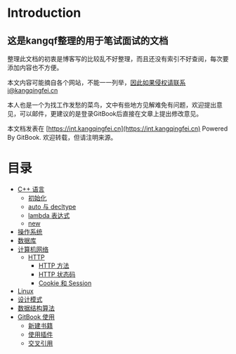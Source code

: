 # Introduction
## 这是kangqf整理的用于笔试面试的文档

整理此文档的初衷是博客写的比较乱不好整理，而且还没有索引不好查阅，每次要添加内容也不方便。

本文内容可能摘自各个网站，不能一一列举，因此如果侵权请联系i@kangqingfei.cn

本人也是一个为找工作发愁的菜鸟，文中有些地方见解难免有问题，欢迎提出意见，可以邮件，更建议的是登录GitBook后直接在文章上提出修改意见。

本文档发表在 [https://int.kangqingfei.cn](https://int.kangqingfei.cn) Powered By GitBook. 欢迎转载，但请注明来源。

# 目录

* [C++ 语言](./cpp/cpp.md)
  * [初始化](./cpp/initial.md)
  * [auto 与 decltype](./cpp/autoanddecltype.md)
  * [lambda 表达式](./cpp/lambda.md)
  * [new](./cpp/new.md)
* [操作系统](./os/os.md)
* [数据库](./db/db.md)
* [计算机网络](./net/net.md)
  * [HTTP](./net/http.md)
    * [HTTP 方法](./net/http/method.md)
    * [HTTP 状态码](./net/http/statuscode.md)
    * [Cookie 和 Session](./net/http/cookieandsession.md) 
* [Linux](./linux/linux.md)
* [设计模式](./design/design.md)
* [数据结构算法](./dsa/dsa.md)
* [GitBook 使用](./gitbook/gitbook.md)
  * [新建书籍](./gitbook/newBook.md)
  * [使用插件](./gitbook/plugins.md)
  * [交叉引用](./gitbook/ref.md)





